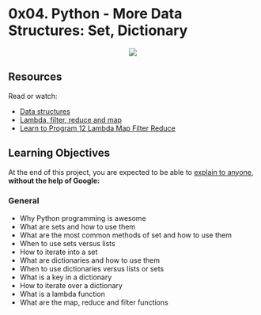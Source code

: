 # 0x04. Python - More Data Structures: Set, Dictionary

<p align="center">
    <img size="400" src="https://www.devopsschool.com/blog/wp-content/uploads/2022/10/python-list-tuple-set-array-dict-7-1024x569.jpg">
</p>

## Resources
Read or watch:
- [Data structures](https://docs.python.org/3/tutorial/datastructures.html) 
- [Lambda, filter, reduce and map](https://python-course.eu/advanced-python/lambda-filter-reduce-map.php)
- [Learn to Program 12 Lambda Map Filter Reduce](https://www.youtube.com/watch?v=1GAC6KQUPeg)

## Learning Objectives
At the end of this project, you are expected to be able to [explain to anyone](https://fs.blog/feynman-learning-technique/), **without the help of Google:**

### General
- Why Python programming is awesome
- What are sets and how to use them
- What are the most common methods of set and how to use them
- When to use sets versus lists
- How to iterate into a set
- What are dictionaries and how to use them
- When to use dictionaries versus lists or sets
- What is a key in a dictionary
- How to iterate over a dictionary
- What is a lambda function
- What are the map, reduce and filter functions
